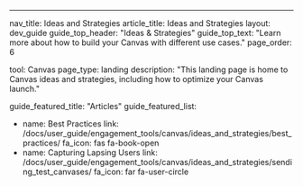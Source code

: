 ---
nav_title: Ideas and Strategies
article_title: Ideas and Strategies
layout: dev_guide
guide_top_header: "Ideas & Strategies"
guide_top_text: "Learn more about how to build your Canvas with different use cases."
page_order: 6

tool: Canvas
page_type: landing
description: "This landing page is home to Canvas ideas and strategies, including how to optimize your Canvas launch."

guide_featured_title: "Articles"
guide_featured_list:
  - name: Best Practices
    link: /docs/user_guide/engagement_tools/canvas/ideas_and_strategies/best_practices/
    fa_icon: fas fa-book-open
  - name: Capturing Lapsing Users
    link: /docs/user_guide/engagement_tools/canvas/ideas_and_strategies/sending_test_canvases/
    fa_icon: far fa-user-circle